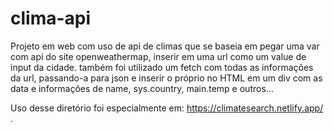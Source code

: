 # clima-api
Projeto em web com uso de api de climas que se baseia em pegar uma var com api do site openweathermap, inserir em uma url como um value de input da cidade.
também foi utilizado um fetch com todas as informações da url, passando-a para json e inserir o próprio no HTML em um div com as data e informações de name, sys.country, main.temp e outros... 

Uso desse diretório foi especialmente em: https://climatesearch.netlify.app/ .
